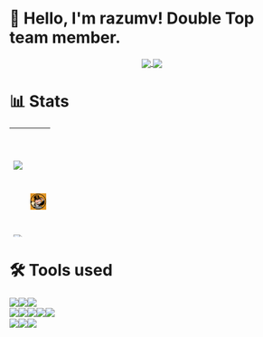 # 👋 Hello, I'm razumv! Double Top team member.

<p align="center">
	<a href="https://github.com/razumv" target="_blank">
		<img align="center" src="https://komarev.com/ghpvc/?username=razumv&color=D87AA8&style=flat-square&label=Visitors" />
	</a>
	<a href="https://github.com/razumv?tab=followers" target="_blank">
		<img align="center" src="https://img.shields.io/github/followers/razumv?style=social" />
	</a>
</p>


# 📊 Stats

<table style="height: 193px; width: 695px;">
	<tbody>
		<tr style="height: 125px;">
			<td style="width: 10px; height: 125px; text-align: center; vertical-align: middle;">
				<a href="https://github.com/razumv">
					<img src="https://github-readme-stats.vercel.app/api?username=kuraassh&bg_color=D87AA8&title_color=fff&text_color=fff&show_icons=true&icon_color=fff" align="center" />
				</a>
			</td>
			<td style="width: 28px; height: 118px; text-align: center; vertical-align: middle;" rowspan="2">
				<a href="https://github.com/razumv">
					<img src="./avatar.jpg" align="center" />
				</a>
			</td>
		</tr>
		<tr style="height: 125px;">
			<td style="width: 10px; height: 125px; text-align: center; vertical-align: middle;">
				<a href="https://github.com/razumv">
					<img src="https://github-readme-stats.vercel.app/api/top-langs/?username=kuraassh&layout=compact&bg_color=D87AA8&title_color=fff&text_color=fff" align="center" />
				</a>
			</td>
		</tr>
	</tbody>
</table>

# 🛠 Tools used

<p><a href="https://github.com/razumv" target="_blank" rel="noopener"> <img src="https://img.shields.io/badge/Operation systems--information?style=flat-square&amp;logoColor=000&amp;color=ffff00" align="center" /></a><a href="https://en.wikipedia.org/wiki/Linux" target="_blank" rel="noopener"><img src="https://img.shields.io/badge/Linux-informational?style=flat-square&amp;logo=linux&amp;logoColor=000&amp;color=ffff00" align="center" /></a><a href="https://en.wikipedia.org/wiki/MacOS" target="_blank" rel="noopener"><img src="https://img.shields.io/twitter/url?label=MacOS&logo=Apple&style=flat-square&url=https%3A%2F%2Fen.wikipedia.org%2Fwiki%2FMacOS" align="center" align="center" /></a><a> <br /></a> <a href="https://github.com/kuraassh" target="_blank" rel="noopener"> <img src="https://img.shields.io/badge/Tools--information?style=flat-square&amp;color=2395ec" align="center" /></a><a href="https://en.wikipedia.org/wiki/Docker_(software)" target="_blank" rel="noopener"><img src="https://img.shields.io/badge/Docker-informational?style=flat-square&amp;logo=docker&amp;logoColor=fff&amp;color=2395ec" align="center" /></a><a href="https://en.wikipedia.org/wiki/Grafana" target="_blank" rel="noopener"><img src="https://img.shields.io/badge/Grafana-informational?style=flat-square&amp;logo=grafana&amp;logoColor=fff&amp;color=f15b25" align="center" /></a><a href="https://en.wikipedia.org/wiki/InfluxDB" target="_blank" rel="noopener"><img src="https://img.shields.io/badge/InfluxDB-informational?style=flat-square&amp;logo=influxdb&amp;logoColor=fff&amp;color=22adf6" align="center" /></a><a href="https://en.wikipedia.org/wiki/MySQL" target="_blank" rel="noopener"><img src="https://img.shields.io/badge/MySQL-informational?style=flat-square&amp;logo=mysql&amp;logoColor=fff&amp;color=00618a" align="center" /></a> <br /> <a href="https://github.com/razumv" target="_blank" rel="noopener"> <img src="https://img.shields.io/badge/Hostings--information?style=flat-square&amp;color=ffb400" align="center" /></a><a href="https://www.jdoqocy.com/click-100494602-12454592" target="_blank" rel="noopener"><img src="https://img.shields.io/badge/Contabo-informational?style=flat-square&amp;logoColor=fff&amp;color=ffb400" align="center" /></a><a href="https://hetzner.cloud/?ref=YMgTd54k31eV" target="_blank" rel="noopener"><img src="https://img.shields.io/badge/Hetzner-informational?style=flat-square&amp;logo=hetzner&amp;logoColor=fff&amp;color=d50c2c" align="center" /> </a></p>
